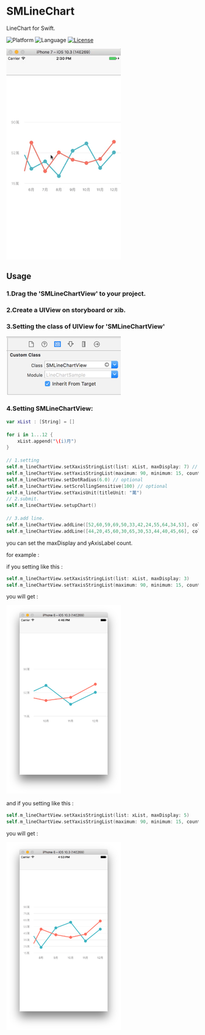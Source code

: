 # SMLineChart
LineChart for Swift.

![Platform](http://img.shields.io/badge/platform-iOS-blue.svg?style=flat
)
![Language](http://img.shields.io/badge/language-swift-brightred.svg?style=flat
)
[![License](http://img.shields.io/badge/license-MIT-lightgrey.svg?style=flat
)](http://mit-license.org)


<img src="linechart.gif" width="300">

## Usage
### 1.Drag the 'SMLineChartView' to your project.
### 2.Create a UIView on storyboard or xib.
### 3.Setting the class of UIView for 'SMLineChartView'

<img src="linechart_st.png" width="300">

### 4.Setting SMLineChartView:

```swift
var xList : [String] = []
    
for i in 1...12 {
    xList.append("\(i)月")
}
    
// 1.setting
self.m_lineChartView.setXaxisStringList(list: xList, maxDisplay: 7) // required
self.m_lineChartView.setYaxisStringList(maximum: 90, minimum: 15, count: 3) // required
self.m_lineChartView.setDotRadius(6.0) // optional
self.m_lineChartView.setScrollingSensitive(100) // optional
self.m_lineChartView.setYaxisUnit(titleUnit: "萬")
// 2.submit.
self.m_lineChartView.setupChart()
    
// 3.add line.
self.m_lineChartView.addLine([52,60,59,69,50,33,42,24,55,64,34,53], color: UIColor(red: 68/255, green: 188/255, blue: 201/255, alpha: 1.0))
self.m_lineChartView.addLine([44,20,45,60,30,65,30,53,44,40,45,66], color: UIColor(red: 253/255, green: 123/255, blue: 107/255, alpha: 1.0))

```

you can set the maxDisplay and yAxisLabel count.

for example :

if you setting like this :

```swift
self.m_lineChartView.setXaxisStringList(list: xList, maxDisplay: 3) 
self.m_lineChartView.setYaxisStringList(maximum: 90, minimum: 15, count: 3)

```
you will get :

<img src="l1.png" width="300">


and if you setting like this :

```swift
self.m_lineChartView.setXaxisStringList(list: xList, maxDisplay: 5)
self.m_lineChartView.setYaxisStringList(maximum: 90, minimum: 15, count: 8)

```
you will get :

<img src="l2.png" width="300">

